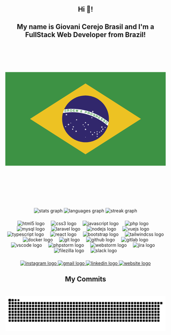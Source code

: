 <h2 align="center">Hi 👋!</h2>
<h2 align="center">My name is Giovani Cerejo Brasil and I'm a FullStack Web Developer from Brazil! <?xml version="1.0" ?><svg id="Layer_1" style="enable-background:new 0 0 512 512;" version="1.1" viewBox="0 0 512 512" xml:space="preserve" xmlns="http://www.w3.org/2000/svg" xmlns:xlink="http://www.w3.org/1999/xlink"><style type="text/css">
	.st0{fill:#3D9244;}
	.st1{fill:#EDC223;}
	.st2{fill:#31276C;}
	.st3{fill:#FFFFFF;}
	.st4{fill-rule:evenodd;clip-rule:evenodd;fill:#3D9244;}
</style><g id="XMLID_1_"><rect class="st0" height="298.7" id="XMLID_305_" width="512" y="106.7"/><polygon class="st1" id="XMLID_304_" points="78.9,256 256,369.1 433.1,256 256,142.9  "/><path class="st2" d="M330.7,256c0,41.2-33.5,74.7-74.7,74.7c-41.2,0-74.7-33.4-74.7-74.7   c0-41.2,33.4-74.7,74.7-74.7C297.2,181.3,330.7,214.8,330.7,256" id="XMLID_303_"/><path class="st3" d="M213.3,224c-8.7,0-17.3,0.6-25.6,1.8c-1.6,3.7-2.9,7.5-4,11.4c9.6-1.7,19.5-2.6,29.6-2.6   c43.8,0,83.7,16.5,113.9,43.6c1.2-3.8,2.1-7.8,2.7-11.8C298.4,240,257.7,224,213.3,224" id="XMLID_302_"/><path class="st4" d="M192.3,234.2c1.8-0.2,3-2,2.7-3.9c-0.2-1.9-1.9-3.4-3.6-3.1c-1.8,0.2-3,2-2.7,3.9   C189,233,190.6,234.4,192.3,234.2 M192.2,232.9c1-0.1,1.7-1.2,1.6-2.4c-0.2-1.2-1.1-2.1-2.1-2c-1,0.1-1.7,1.2-1.6,2.4   C190.2,232.1,191.1,233,192.2,232.9"/><path class="st4" d="M198.1,233.5l1.3-0.1l-0.2-2.6l2.8-0.2c1.2-0.1,2.2-1.2,2.1-2.4c-0.1-1.2-1.1-2.2-2.4-2.1l-4.1,0.3   L198.1,233.5z M199.2,229.5l2.7-0.2c0.5,0,0.9-0.5,0.8-1c0-0.5-0.5-0.9-1-0.8l-2.7,0.2L199.2,229.5z"/><path class="st0" d="M204.1,233.1c-0.1-1-0.2-3.3-1.7-3.1l-1.9,0.1c2.2-0.2,2.4,2.1,2.4,3.1" id="XMLID_297_"/><path class="st4" d="M207.1,233l3.4-0.1c1.7,0,3-1.4,3-3.1l0-1c0-1.7-1.4-3-3.1-3l-3.4,0.1L207.1,233z M208.4,231.6l1.9,0   c1.1,0,1.9-0.9,1.9-2l0-0.6c0-1.1-0.9-1.9-2-1.9l-1.9,0L208.4,231.6z"/><polygon class="st0" id="XMLID_294_" points="216.2,232.9 222.6,233.1 222.6,231.8 217.4,231.6 217.5,229.8 221.6,229.9    221.6,228.7 217.5,228.6 217.6,227.1 222.5,227.3 222.5,226 216.4,225.8  "/><polygon class="st0" id="XMLID_293_" points="225.2,233.3 226.4,233.4 226.8,228.5 227.8,233.5 228.9,233.6 230.8,228.9    230.3,233.7 231.6,233.8 232.2,226.7 230.4,226.6 228.6,231.3 227.6,226.3 225.8,226.2  "/><polygon class="st0" id="XMLID_292_" points="239.9,234.9 245.2,235.8 245.4,234.6 241.3,233.9 241.6,232.3 244.9,232.9    245.1,231.7 241.8,231.1 242,230 245.9,230.7 246.1,229.5 241,228.6  "/><path class="st4" d="M253.4,237.6l1.3,0.3l0.7-2.5l2.8,0.7c1.2,0.3,2.4-0.4,2.7-1.6c0.3-1.2-0.4-2.4-1.6-2.7l-3.9-1L253.4,237.6z    M255.7,234.1l2.7,0.7c0.5,0.1,1-0.2,1.1-0.7c0.1-0.5-0.2-1-0.7-1.1l-2.7-0.7L255.7,234.1z"/><path class="st4" d="M262.1,239.9l1.3,0.4l0.8-2.5l2.7,0.9c1.2,0.4,2.4-0.3,2.8-1.5c0.4-1.2-0.3-2.4-1.5-2.8l-3.9-1.2L262.1,239.9z    M264.6,236.5l2.6,0.8c0.5,0.2,1-0.1,1.2-0.6c0.2-0.5-0.1-1-0.6-1.2l-2.6-0.8L264.6,236.5z"/><path class="st0" d="M267.9,241.7c0.3-1,1-3.1-0.5-3.6l-1.8-0.6c2.1,0.7,1.5,2.8,1.1,3.8" id="XMLID_287_"/><path class="st4" d="M273.7,243.8c1.7,0.6,3.6-0.4,4.2-2.2c0.7-1.8-0.1-3.8-1.8-4.5c-1.7-0.6-3.6,0.4-4.2,2.2   C271.3,241.2,272.1,243.2,273.7,243.8 M274.2,242.6c1,0.4,2.1-0.3,2.5-1.4c0.4-1.2,0-2.4-1-2.8c-1-0.4-2.1,0.3-2.5,1.4   C272.8,241,273.2,242.2,274.2,242.6"/><path class="st4" d="M282.1,247.2c1.6,0.7,3.6-0.2,4.4-2c0.8-1.8,0.1-3.8-1.5-4.5c-1.6-0.7-3.6,0.2-4.4,2   C279.8,244.4,280.5,246.5,282.1,247.2 M282.6,246c0.9,0.4,2.1-0.2,2.6-1.3c0.5-1.1,0.1-2.4-0.8-2.8c-0.9-0.4-2.1,0.2-2.6,1.3   C281.3,244.3,281.7,245.6,282.6,246"/><polygon class="st0" id="XMLID_282_" points="284,244.1 286.5,245.2 286,246.1 283.6,245  "/><polygon class="st0" id="XMLID_281_" points="285.5,244.8 286.5,245.2 285,248.5 284.1,248.1  "/><path class="st4" d="M287.4,249.6l1.2,0.6l1.2-2.4l2.5,1.3c1.1,0.6,2.5,0.1,3-1c0.5-1.1,0.1-2.4-1-3l-3.6-1.8L287.4,249.6z    M290.4,246.6l2.5,1.2c0.5,0.2,1,0,1.2-0.4c0.2-0.5,0-1-0.4-1.2l-2.5-1.2L290.4,246.6z"/><path class="st0" d="M292.8,252.3c0.5-0.9,1.4-2.9,0.1-3.6l-1.7-0.9c2,1,1,3,0.5,3.9" id="XMLID_278_"/><polygon class="st0" id="XMLID_277_" points="295.5,253.7 301,256.8 301.7,255.7 297.2,253.1 298.1,251.5 301.6,253.5 302.2,252.5    298.7,250.5 299.4,249.2 303.6,251.6 304.3,250.5 299,247.5  "/><path class="st0" d="M305.8,257.1c-0.4,0.6,0,1.3,0.9,1.8c0.9,0.5,1.4,0.5,1.7,0.1c0.8-1.2-3.7-3-2.3-5.1   c1.2-1.8,3.2-0.4,4,0.1c0.8,0.5,2,1.8,1,3.2l-1.3-0.8c0.4-0.6,0-1.3-0.7-1.7c-0.6-0.4-1.2-0.6-1.6,0c-0.7,1,3.7,2.9,2.4,5   c-1,1.6-2.7,0.9-3.9,0.1c-1-0.6-2.5-2.1-1.5-3.6L305.8,257.1z" id="XMLID_276_"/><path class="st0" d="M313.5,262.2c-0.4,0.6-0.1,1.3,0.8,1.9c0.8,0.6,1.4,0.6,1.7,0.2c0.8-1.2-3.6-3.2-2.1-5.2   c1.3-1.8,3.3-0.2,4,0.3c0.7,0.5,1.9,1.9,0.9,3.3l-1.3-0.9c0.4-0.6,0-1.3-0.6-1.7c-0.6-0.5-1.2-0.7-1.6-0.1   c-0.7,0.9,3.6,3.1,2.1,5.1c-1.1,1.5-2.8,0.7-3.9,0c-0.9-0.7-2.3-2.2-1.3-3.7L313.5,262.2z" id="XMLID_275_"/><path class="st4" d="M320.7,270.4c1.4,1.1,3.5,0.7,4.7-0.8c1.2-1.5,1.1-3.7-0.3-4.8c-1.4-1.1-3.5-0.8-4.7,0.8   C319.2,267.1,319.3,269.3,320.7,270.4 M321.5,269.3c0.8,0.6,2.1,0.4,2.9-0.6c0.8-1,0.7-2.3-0.1-2.9c-0.8-0.6-2.1-0.4-2.9,0.6   C320.7,267.4,320.7,268.7,321.5,269.3"/><polygon class="st3" id="XMLID_272_" points="195.1,239.4 194.1,242.4 195.6,242.9  "/><polygon class="st3" id="XMLID_271_" points="195.1,239.4 196,242.4 194.5,242.9  "/><polygon class="st3" id="XMLID_270_" points="198.1,241.6 194.9,241.6 194.9,243.2  "/><polygon class="st3" id="XMLID_269_" points="198.1,241.6 195.5,243.5 194.6,242.2  "/><polygon class="st3" id="XMLID_268_" points="192,241.6 194.6,243.5 195.5,242.2  "/><polygon class="st3" id="XMLID_267_" points="192,241.6 195.2,241.6 195.2,243.2  "/><polygon class="st3" id="XMLID_266_" points="196.9,245.2 195.9,242.1 194.4,242.6  "/><polygon class="st3" id="XMLID_265_" points="196.9,245.2 194.3,243.3 195.3,242  "/><polygon class="st3" id="XMLID_264_" points="193.2,245.2 195.8,243.3 194.8,242  "/><polygon class="st3" id="XMLID_263_" points="193.2,245.2 194.2,242.1 195.7,242.6  "/><polygon class="st3" id="XMLID_262_" points="201.7,270.8 200.7,273.8 202.2,274.3  "/><polygon class="st3" id="XMLID_261_" points="201.7,270.8 202.6,273.8 201.1,274.3  "/><polygon class="st3" id="XMLID_260_" points="204.7,273 201.5,273 201.5,274.6  "/><polygon class="st3" id="XMLID_259_" points="204.7,273 202.1,274.9 201.2,273.6  "/><polygon class="st3" id="XMLID_258_" points="198.6,273 201.2,274.9 202.1,273.6  "/><polygon class="st3" id="XMLID_257_" points="198.6,273 201.8,273 201.8,274.6  "/><polygon class="st3" id="XMLID_256_" points="203.5,276.6 202.5,273.5 201,274  "/><polygon class="st3" id="XMLID_255_" points="203.5,276.6 200.9,274.7 201.9,273.4  "/><polygon class="st3" id="XMLID_254_" points="199.8,276.6 202.4,274.7 201.4,273.4  "/><polygon class="st3" id="XMLID_253_" points="199.8,276.6 200.8,273.5 202.3,274  "/><polygon class="st3" id="XMLID_252_" points="192.5,278.5 191.9,280.6 192.9,280.9  "/><polygon class="st3" id="XMLID_251_" points="192.5,278.5 193.2,280.6 192.2,280.9  "/><polygon class="st3" id="XMLID_250_" points="194.5,280 192.4,280 192.4,281.1  "/><polygon class="st3" id="XMLID_249_" points="194.5,280 192.8,281.3 192.2,280.4  "/><polygon class="st3" id="XMLID_248_" points="190.5,280 192.2,281.3 192.8,280.4  "/><polygon class="st3" id="XMLID_247_" points="190.5,280 192.6,280 192.6,281.1  "/><polygon class="st3" id="XMLID_246_" points="193.8,282.4 193.1,280.4 192.1,280.7  "/><polygon class="st3" id="XMLID_245_" points="193.8,282.4 192,281.1 192.7,280.3  "/><polygon class="st3" id="XMLID_244_" points="191.3,282.4 193,281.1 192.4,280.3  "/><polygon class="st3" id="XMLID_243_" points="191.3,282.4 191.9,280.4 192.9,280.7  "/><polygon class="st3" id="XMLID_242_" points="209,267.9 208.5,269.3 209.2,269.6  "/><polygon class="st3" id="XMLID_241_" points="209,267.9 209.4,269.3 208.7,269.6  "/><polygon class="st3" id="XMLID_240_" points="210.4,268.9 208.9,268.9 208.9,269.7  "/><polygon class="st3" id="XMLID_239_" points="210.4,268.9 209.2,269.8 208.7,269.2  "/><polygon class="st3" id="XMLID_238_" points="207.5,268.9 208.7,269.8 209.2,269.2  "/><polygon class="st3" id="XMLID_237_" points="207.5,268.9 209,268.9 209,269.7  "/><polygon class="st3" id="XMLID_236_" points="209.9,270.6 209.4,269.2 208.7,269.4  "/><polygon class="st3" id="XMLID_235_" points="209.9,270.6 208.6,269.7 209.1,269.1  "/><polygon class="st3" id="XMLID_234_" points="208.1,270.6 209.3,269.7 208.9,269.1  "/><polygon class="st3" id="XMLID_233_" points="208.1,270.6 208.5,269.2 209.3,269.4  "/><polygon class="st3" id="XMLID_232_" points="217.2,278.7 216.4,281.3 217.6,281.7  "/><polygon class="st3" id="XMLID_231_" points="217.2,278.7 218,281.3 216.8,281.7  "/><polygon class="st3" id="XMLID_230_" points="219.7,280.6 217.1,280.6 217.1,281.9  "/><polygon class="st3" id="XMLID_229_" points="219.7,280.6 217.6,282.1 216.8,281.1  "/><polygon class="st3" id="XMLID_228_" points="214.7,280.6 216.8,282.1 217.6,281.1  "/><polygon class="st3" id="XMLID_227_" points="214.7,280.6 217.3,280.6 217.3,281.9  "/><polygon class="st3" id="XMLID_226_" points="218.8,283.5 217.9,281 216.7,281.4  "/><polygon class="st3" id="XMLID_225_" points="218.8,283.5 216.6,282 217.4,280.9  "/><polygon class="st3" id="XMLID_224_" points="215.6,283.5 217.8,282 217,280.9  "/><polygon class="st3" id="XMLID_223_" points="215.6,283.5 216.5,281 217.7,281.4  "/><polygon class="st3" id="XMLID_222_" points="215,286.1 214.1,288.7 215.4,289.1  "/><polygon class="st3" id="XMLID_221_" points="215,286.1 215.8,288.7 214.5,289.1  "/><polygon class="st3" id="XMLID_220_" points="217.5,288 214.8,288 214.8,289.3  "/><polygon class="st3" id="XMLID_219_" points="217.5,288 215.3,289.6 214.6,288.5  "/><polygon class="st3" id="XMLID_218_" points="212.4,288 214.6,289.6 215.4,288.5  "/><polygon class="st3" id="XMLID_217_" points="212.4,288 215.1,288 215.1,289.3  "/><polygon class="st3" id="XMLID_216_" points="216.5,291 215.7,288.4 214.4,288.8  "/><polygon class="st3" id="XMLID_215_" points="216.5,291 214.4,289.4 215.2,288.3  "/><polygon class="st3" id="XMLID_214_" points="213.4,291 215.6,289.4 214.8,288.3  "/><polygon class="st3" id="XMLID_213_" points="213.4,291 214.2,288.4 215.5,288.8  "/><polygon class="st3" id="XMLID_212_" points="279.2,229.6 278.2,232.7 279.7,233.2  "/><polygon class="st3" id="XMLID_211_" points="279.2,229.6 280.2,232.7 278.6,233.2  "/><polygon class="st3" id="XMLID_210_" points="282.2,231.8 279,231.8 279,233.4  "/><polygon class="st3" id="XMLID_209_" points="282.2,231.8 279.6,233.7 278.7,232.4  "/><polygon class="st3" id="XMLID_208_" points="276.1,231.8 278.7,233.7 279.7,232.4  "/><polygon class="st3" id="XMLID_207_" points="276.1,231.8 279.3,231.8 279.3,233.4  "/><polygon class="st3" id="XMLID_206_" points="281,235.4 280.1,232.4 278.5,232.9  "/><polygon class="st3" id="XMLID_205_" points="281,235.4 278.5,233.5 279.4,232.2  "/><polygon class="st3" id="XMLID_204_" points="277.3,235.4 279.9,233.5 278.9,232.2  "/><polygon class="st3" id="XMLID_203_" points="277.3,235.4 278.3,232.4 279.8,232.9  "/><polygon class="st3" id="XMLID_202_" points="308.3,279 307.3,282.1 308.9,282.5  "/><polygon class="st3" id="XMLID_201_" points="308.3,279 309.3,282.1 307.8,282.5  "/><polygon class="st3" id="XMLID_200_" points="311.4,281.2 308.2,281.2 308.2,282.8  "/><polygon class="st3" id="XMLID_199_" points="311.4,281.2 308.8,283.1 307.8,281.8  "/><polygon class="st3" id="XMLID_198_" points="305.3,281.2 307.9,283.1 308.8,281.8  "/><polygon class="st3" id="XMLID_197_" points="305.3,281.2 308.5,281.2 308.5,282.8  "/><polygon class="st3" id="XMLID_196_" points="310.2,284.8 309.2,281.8 307.7,282.2  "/><polygon class="st3" id="XMLID_195_" points="310.2,284.8 307.6,282.9 308.6,281.6  "/><polygon class="st3" id="XMLID_194_" points="306.4,284.8 309,282.9 308.1,281.6  "/><polygon class="st3" id="XMLID_193_" points="306.4,284.8 307.4,281.8 308.9,282.2  "/><polygon class="st3" id="XMLID_192_" points="318.7,280.8 318,282.8 319,283.1  "/><polygon class="st3" id="XMLID_191_" points="318.7,280.8 319.3,282.8 318.3,283.1  "/><polygon class="st3" id="XMLID_190_" points="320.7,282.3 318.6,282.3 318.6,283.3  "/><polygon class="st3" id="XMLID_189_" points="320.7,282.3 319,283.5 318.4,282.7  "/><polygon class="st3" id="XMLID_188_" points="316.6,282.3 318.4,283.5 319,282.7  "/><polygon class="st3" id="XMLID_187_" points="316.6,282.3 318.8,282.3 318.8,283.3  "/><polygon class="st3" id="XMLID_186_" points="319.9,284.6 319.3,282.6 318.3,282.9  "/><polygon class="st3" id="XMLID_185_" points="319.9,284.6 318.2,283.4 318.8,282.5  "/><polygon class="st3" id="XMLID_184_" points="317.4,284.6 319.1,283.4 318.5,282.5  "/><polygon class="st3" id="XMLID_183_" points="317.4,284.6 318.1,282.6 319.1,282.9  "/><polygon class="st3" id="XMLID_182_" points="311.4,286.1 310.5,288.7 311.8,289.1  "/><polygon class="st3" id="XMLID_181_" points="311.4,286.1 312.2,288.7 310.9,289.1  "/><polygon class="st3" id="XMLID_180_" points="313.9,288 311.2,288 311.2,289.3  "/><polygon class="st3" id="XMLID_179_" points="313.9,288 311.7,289.6 311,288.5  "/><polygon class="st3" id="XMLID_178_" points="308.8,288 311,289.6 311.8,288.5  "/><polygon class="st3" id="XMLID_177_" points="308.8,288 311.5,288 311.5,289.3  "/><polygon class="st3" id="XMLID_176_" points="312.9,291 312.1,288.4 310.8,288.8  "/><polygon class="st3" id="XMLID_175_" points="312.9,291 310.8,289.4 311.6,288.3  "/><polygon class="st3" id="XMLID_174_" points="309.8,291 312,289.4 311.2,288.3  "/><polygon class="st3" id="XMLID_173_" points="309.8,291 310.6,288.4 311.9,288.8  "/><polygon class="st3" id="XMLID_172_" points="293.4,301.8 292.6,304.3 293.8,304.7  "/><polygon class="st3" id="XMLID_171_" points="293.4,301.8 294.2,304.3 292.9,304.7  "/><polygon class="st3" id="XMLID_170_" points="295.9,303.6 293.3,303.6 293.3,305  "/><polygon class="st3" id="XMLID_169_" points="295.9,303.6 293.8,305.2 293,304.1  "/><polygon class="st3" id="XMLID_168_" points="290.9,303.6 293,305.2 293.8,304.1  "/><polygon class="st3" id="XMLID_167_" points="290.9,303.6 293.5,303.6 293.5,305  "/><polygon class="st3" id="XMLID_166_" points="295,306.6 294.1,304.1 292.9,304.5  "/><polygon class="st3" id="XMLID_165_" points="295,306.6 292.8,305 293.6,304  "/><polygon class="st3" id="XMLID_164_" points="291.8,306.6 294,305 293.2,304  "/><polygon class="st3" id="XMLID_163_" points="291.8,306.6 292.6,304.1 293.9,304.5  "/><polygon class="st3" id="XMLID_162_" points="293.3,309.8 292.6,311.9 293.6,312.2  "/><polygon class="st3" id="XMLID_161_" points="293.3,309.8 293.9,311.9 292.9,312.2  "/><polygon class="st3" id="XMLID_160_" points="295.3,311.3 293.2,311.3 293.2,312.4  "/><polygon class="st3" id="XMLID_159_" points="295.3,311.3 293.6,312.6 293,311.7  "/><polygon class="st3" id="XMLID_158_" points="291.3,311.3 293,312.6 293.6,311.7  "/><polygon class="st3" id="XMLID_157_" points="291.3,311.3 293.4,311.3 293.4,312.4  "/><polygon class="st3" id="XMLID_156_" points="294.5,313.7 293.9,311.7 292.9,312  "/><polygon class="st3" id="XMLID_155_" points="294.5,313.7 292.8,312.4 293.4,311.6  "/><polygon class="st3" id="XMLID_154_" points="292,313.7 293.8,312.4 293.1,311.6  "/><polygon class="st3" id="XMLID_153_" points="292,313.7 292.7,311.7 293.7,312  "/><polygon class="st3" id="XMLID_152_" points="300.8,296.4 300.1,298.5 301.2,298.8  "/><polygon class="st3" id="XMLID_151_" points="300.8,296.4 301.5,298.5 300.4,298.8  "/><polygon class="st3" id="XMLID_150_" points="302.8,297.9 300.7,297.9 300.7,299  "/><polygon class="st3" id="XMLID_149_" points="302.8,297.9 301.1,299.2 300.5,298.3  "/><polygon class="st3" id="XMLID_148_" points="298.8,297.9 300.5,299.2 301.1,298.3  "/><polygon class="st3" id="XMLID_147_" points="298.8,297.9 300.9,297.9 300.9,299  "/><polygon class="st3" id="XMLID_146_" points="302.1,300.3 301.4,298.3 300.4,298.6  "/><polygon class="st3" id="XMLID_145_" points="302.1,300.3 300.3,299 301,298.2  "/><polygon class="st3" id="XMLID_144_" points="299.6,300.3 301.3,299 300.6,298.2  "/><polygon class="st3" id="XMLID_143_" points="299.6,300.3 300.2,298.3 301.2,298.6  "/><polygon class="st3" id="XMLID_142_" points="306.8,292.1 306,294.7 307.2,295.1  "/><polygon class="st3" id="XMLID_141_" points="306.8,292.1 307.6,294.7 306.4,295.1  "/><polygon class="st3" id="XMLID_140_" points="309.3,294 306.7,294 306.7,295.3  "/><polygon class="st3" id="XMLID_139_" points="309.3,294 307.2,295.5 306.4,294.5  "/><polygon class="st3" id="XMLID_138_" points="304.3,294 306.4,295.5 307.2,294.5  "/><polygon class="st3" id="XMLID_137_" points="304.3,294 306.9,294 306.9,295.3  "/><polygon class="st3" id="XMLID_136_" points="308.4,296.9 307.5,294.4 306.3,294.8  "/><polygon class="st3" id="XMLID_135_" points="308.4,296.9 306.2,295.4 307,294.3  "/><polygon class="st3" id="XMLID_134_" points="305.2,296.9 307.4,295.4 306.6,294.3  "/><polygon class="st3" id="XMLID_133_" points="305.2,296.9 306.1,294.4 307.3,294.8  "/><polygon class="st3" id="XMLID_132_" points="293.1,295 292.4,297 293.4,297.4  "/><polygon class="st3" id="XMLID_131_" points="293.1,295 293.7,297 292.7,297.4  "/><polygon class="st3" id="XMLID_130_" points="295.1,296.5 293,296.5 293,297.5  "/><polygon class="st3" id="XMLID_129_" points="295.1,296.5 293.4,297.7 292.8,296.9  "/><polygon class="st3" id="XMLID_128_" points="291.1,296.5 292.8,297.7 293.4,296.9  "/><polygon class="st3" id="XMLID_127_" points="291.1,296.5 293.2,296.5 293.2,297.5  "/><polygon class="st3" id="XMLID_126_" points="294.3,298.9 293.7,296.8 292.7,297.1  "/><polygon class="st3" id="XMLID_125_" points="294.3,298.9 292.6,297.6 293.2,296.8  "/><polygon class="st3" id="XMLID_124_" points="291.8,298.9 293.6,297.6 292.9,296.8  "/><polygon class="st3" id="XMLID_123_" points="291.8,298.9 292.5,296.8 293.5,297.1  "/><polygon class="st3" id="XMLID_122_" points="227.6,256.4 226.7,258.9 228,259.3  "/><polygon class="st3" id="XMLID_121_" points="227.6,256.4 228.4,258.9 227.1,259.3  "/><polygon class="st3" id="XMLID_120_" points="230.1,258.2 227.4,258.2 227.4,259.5  "/><polygon class="st3" id="XMLID_119_" points="230.1,258.2 227.9,259.8 227.2,258.7  "/><polygon class="st3" id="XMLID_118_" points="225,258.2 227.2,259.8 228,258.7  "/><polygon class="st3" id="XMLID_117_" points="225,258.2 227.7,258.2 227.7,259.5  "/><polygon class="st3" id="XMLID_116_" points="229.1,261.2 228.3,258.7 227,259.1  "/><polygon class="st3" id="XMLID_115_" points="229.1,261.2 227,259.6 227.8,258.5  "/><polygon class="st3" id="XMLID_114_" points="226,261.2 228.1,259.6 227.4,258.5  "/><polygon class="st3" id="XMLID_113_" points="226,261.2 226.8,258.7 228.1,259.1  "/><polygon class="st3" id="XMLID_112_" points="276.3,250.1 275.7,252.1 276.7,252.5  "/><polygon class="st3" id="XMLID_111_" points="276.3,250.1 277,252.1 276,252.5  "/><polygon class="st3" id="XMLID_110_" points="278.3,251.6 276.2,251.6 276.2,252.6  "/><polygon class="st3" id="XMLID_109_" points="278.3,251.6 276.6,252.8 276,252  "/><polygon class="st3" id="XMLID_108_" points="274.3,251.6 276,252.8 276.6,252  "/><polygon class="st3" id="XMLID_107_" points="274.3,251.6 276.4,251.6 276.4,252.6  "/><polygon class="st3" id="XMLID_106_" points="277.6,254 276.9,251.9 275.9,252.3  "/><polygon class="st3" id="XMLID_105_" points="277.6,254 275.8,252.7 276.5,251.8  "/><polygon class="st3" id="XMLID_104_" points="275.1,254 276.8,252.7 276.2,251.8  "/><polygon class="st3" id="XMLID_103_" points="275.1,254 275.7,251.9 276.7,252.3  "/><polygon class="st3" id="XMLID_102_" points="256,286.3 255,289.4 256.5,289.9  "/><polygon class="st3" id="XMLID_101_" points="256,286.3 257,289.4 255.5,289.9  "/><polygon class="st3" id="XMLID_100_" points="259,288.5 255.8,288.5 255.8,290.1  "/><polygon class="st3" id="XMLID_99_" points="259,288.5 256.5,290.4 255.5,289.1  "/><polygon class="st3" id="XMLID_98_" points="253,288.5 255.5,290.4 256.5,289.1  "/><polygon class="st3" id="XMLID_97_" points="253,288.5 256.2,288.5 256.2,290.1  "/><polygon class="st3" id="XMLID_96_" points="257.9,292.1 256.9,289.1 255.4,289.6  "/><polygon class="st3" id="XMLID_95_" points="257.9,292.1 255.3,290.2 256.2,288.9  "/><polygon class="st3" id="XMLID_94_" points="254.1,292.1 256.7,290.2 255.8,288.9  "/><polygon class="st3" id="XMLID_93_" points="254.1,292.1 255.1,289.1 256.6,289.6  "/><polygon class="st3" id="XMLID_92_" points="264.6,272 263.8,274.5 265.1,275  "/><polygon class="st3" id="XMLID_91_" points="264.6,272 265.5,274.5 264.2,275  "/><polygon class="st3" id="XMLID_90_" points="267.2,273.9 264.5,273.9 264.5,275.2  "/><polygon class="st3" id="XMLID_89_" points="267.2,273.9 265,275.4 264.2,274.3  "/><polygon class="st3" id="XMLID_88_" points="262.1,273.9 264.3,275.4 265,274.3  "/><polygon class="st3" id="XMLID_87_" points="262.1,273.9 264.8,273.9 264.8,275.2  "/><polygon class="st3" id="XMLID_86_" points="266.2,276.8 265.4,274.3 264.1,274.7  "/><polygon class="st3" id="XMLID_85_" points="266.2,276.8 264,275.3 264.8,274.2  "/><polygon class="st3" id="XMLID_84_" points="263.1,276.8 265.2,275.3 264.4,274.2  "/><polygon class="st3" id="XMLID_83_" points="263.1,276.8 263.9,274.3 265.2,274.7  "/><polygon class="st3" id="XMLID_82_" points="256,265.3 255.2,267.9 256.4,268.3  "/><polygon class="st3" id="XMLID_81_" points="256,265.3 256.8,267.9 255.6,268.3  "/><polygon class="st3" id="XMLID_80_" points="258.5,267.2 255.9,267.2 255.9,268.5  "/><polygon class="st3" id="XMLID_79_" points="258.5,267.2 256.4,268.7 255.6,267.6  "/><polygon class="st3" id="XMLID_78_" points="253.5,267.2 255.6,268.7 256.4,267.6  "/><polygon class="st3" id="XMLID_77_" points="253.5,267.2 256.1,267.2 256.1,268.5  "/><polygon class="st3" id="XMLID_76_" points="257.6,270.1 256.7,267.6 255.5,268  "/><polygon class="st3" id="XMLID_75_" points="257.6,270.1 255.4,268.6 256.2,267.5  "/><polygon class="st3" id="XMLID_74_" points="254.4,270.1 256.6,268.6 255.8,267.5  "/><polygon class="st3" id="XMLID_73_" points="254.4,270.1 255.3,267.6 256.5,268  "/><polygon class="st3" id="XMLID_72_" points="248.5,272.6 247.8,274.6 248.8,274.9  "/><polygon class="st3" id="XMLID_71_" points="248.5,272.6 249.1,274.6 248.1,274.9  "/><polygon class="st3" id="XMLID_70_" points="250.5,274 248.4,274 248.4,275.1  "/><polygon class="st3" id="XMLID_69_" points="250.5,274 248.8,275.3 248.2,274.4  "/><polygon class="st3" id="XMLID_68_" points="246.5,274 248.2,275.3 248.8,274.4  "/><polygon class="st3" id="XMLID_67_" points="246.5,274 248.6,274 248.6,275.1  "/><polygon class="st3" id="XMLID_66_" points="249.7,276.4 249.1,274.4 248.1,274.7  "/><polygon class="st3" id="XMLID_65_" points="249.7,276.4 248,275.2 248.6,274.3  "/><polygon class="st3" id="XMLID_64_" points="247.2,276.4 249,275.2 248.3,274.3  "/><polygon class="st3" id="XMLID_63_" points="247.2,276.4 247.9,274.4 248.9,274.7  "/><polygon class="st3" id="XMLID_62_" points="252.2,278.3 251.8,279.8 252.5,280  "/><polygon class="st3" id="XMLID_61_" points="252.2,278.3 252.7,279.8 252,280  "/><polygon class="st3" id="XMLID_60_" points="253.7,279.4 252.2,279.4 252.2,280.2  "/><polygon class="st3" id="XMLID_59_" points="253.7,279.4 252.5,280.3 252,279.7  "/><polygon class="st3" id="XMLID_58_" points="250.8,279.4 252,280.3 252.5,279.7  "/><polygon class="st3" id="XMLID_57_" points="250.8,279.4 252.3,279.4 252.3,280.2  "/><polygon class="st3" id="XMLID_56_" points="253.1,281.1 252.7,279.6 251.9,279.9  "/><polygon class="st3" id="XMLID_55_" points="253.1,281.1 251.9,280.2 252.4,279.6  "/><polygon class="st3" id="XMLID_54_" points="251.3,281.1 252.6,280.2 252.1,279.6  "/><polygon class="st3" id="XMLID_53_" points="251.3,281.1 251.8,279.6 252.5,279.9  "/><polygon class="st3" id="XMLID_52_" points="278.4,303.6 277.5,306.2 278.8,306.6  "/><polygon class="st3" id="XMLID_51_" points="278.4,303.6 279.2,306.2 277.9,306.6  "/><polygon class="st3" id="XMLID_50_" points="280.9,305.4 278.2,305.4 278.2,306.8  "/><polygon class="st3" id="XMLID_49_" points="280.9,305.4 278.7,307 277.9,305.9  "/><polygon class="st3" id="XMLID_48_" points="275.8,305.4 278,307 278.8,305.9  "/><polygon class="st3" id="XMLID_47_" points="275.8,305.4 278.5,305.4 278.5,306.8  "/><polygon class="st3" id="XMLID_46_" points="279.9,308.4 279.1,305.9 277.8,306.3  "/><polygon class="st3" id="XMLID_45_" points="279.9,308.4 277.8,306.9 278.5,305.8  "/><polygon class="st3" id="XMLID_44_" points="276.8,308.4 278.9,306.9 278.2,305.8  "/><polygon class="st3" id="XMLID_43_" points="276.8,308.4 277.6,305.9 278.9,306.3  "/><polygon class="st3" id="XMLID_42_" points="284.7,297.5 284.1,299.6 285.1,299.9  "/><polygon class="st3" id="XMLID_41_" points="284.7,297.5 285.4,299.6 284.4,299.9  "/><polygon class="st3" id="XMLID_40_" points="286.8,299 284.6,299 284.6,300.1  "/><polygon class="st3" id="XMLID_39_" points="286.8,299 285.1,300.3 284.4,299.4  "/><polygon class="st3" id="XMLID_38_" points="282.7,299 284.4,300.3 285.1,299.4  "/><polygon class="st3" id="XMLID_37_" points="282.7,299 284.9,299 284.9,300.1  "/><polygon class="st3" id="XMLID_36_" points="286,301.4 285.3,299.4 284.3,299.7  "/><polygon class="st3" id="XMLID_35_" points="286,301.4 284.3,300.2 284.9,299.3  "/><polygon class="st3" id="XMLID_34_" points="283.5,301.4 285.2,300.2 284.6,299.3  "/><polygon class="st3" id="XMLID_33_" points="283.5,301.4 284.2,299.4 285.2,299.7  "/><polygon class="st3" id="XMLID_32_" points="272.5,295.7 271.8,297.7 272.8,298.1  "/><polygon class="st3" id="XMLID_31_" points="272.5,295.7 273.1,297.7 272.1,298.1  "/><polygon class="st3" id="XMLID_30_" points="274.5,297.2 272.4,297.2 272.4,298.3  "/><polygon class="st3" id="XMLID_29_" points="274.5,297.2 272.8,298.4 272.1,297.6  "/><polygon class="st3" id="XMLID_28_" points="270.4,297.2 272.2,298.4 272.8,297.6  "/><polygon class="st3" id="XMLID_27_" points="270.4,297.2 272.6,297.2 272.6,298.3  "/><polygon class="st3" id="XMLID_26_" points="273.7,299.6 273.1,297.5 272,297.9  "/><polygon class="st3" id="XMLID_25_" points="273.7,299.6 272,298.3 272.6,297.5  "/><polygon class="st3" id="XMLID_24_" points="271.2,299.6 272.9,298.3 272.3,297.5  "/><polygon class="st3" id="XMLID_23_" points="271.2,299.6 271.9,297.5 272.9,297.9  "/><polygon class="st3" id="XMLID_22_" points="226,292.4 225.1,295.4 226.6,296  "/><polygon class="st3" id="XMLID_21_" points="226,292.4 227,295.4 225.5,296  "/><polygon class="st3" id="XMLID_20_" points="229.1,294.6 225.9,294.6 225.9,296.2  "/><polygon class="st3" id="XMLID_19_" points="229.1,294.6 226.5,296.5 225.6,295.2  "/><polygon class="st3" id="XMLID_18_" points="223,294.6 225.6,296.5 226.5,295.2  "/><polygon class="st3" id="XMLID_17_" points="223,294.6 226.2,294.6 226.2,296.2  "/><polygon class="st3" id="XMLID_16_" points="227.9,298.2 226.9,295.2 225.4,295.7  "/><polygon class="st3" id="XMLID_15_" points="227.9,298.2 225.3,296.3 226.3,295  "/><polygon class="st3" id="XMLID_14_" points="224.1,298.2 226.7,296.3 225.8,295  "/><polygon class="st3" id="XMLID_13_" points="224.1,298.2 225.1,295.2 226.7,295.7  "/><polygon class="st3" id="XMLID_12_" points="256,313.3 255.7,314.4 256.2,314.5  "/><polygon class="st3" id="XMLID_11_" points="256,313.3 256.3,314.4 255.8,314.5  "/><polygon class="st3" id="XMLID_10_" points="257,314.1 255.9,314.1 255.9,314.6  "/><polygon class="st3" id="XMLID_9_" points="257,314.1 256.2,314.7 255.8,314.3  "/><polygon class="st3" id="XMLID_8_" points="255,314.1 255.9,314.7 256.2,314.3  "/><polygon class="st3" id="XMLID_7_" points="255,314.1 256.1,314.1 256.1,314.6  "/><polygon class="st3" id="XMLID_6_" points="256.6,315.3 256.3,314.3 255.8,314.4  "/><polygon class="st3" id="XMLID_5_" points="256.6,315.3 255.8,314.6 256.1,314.2  "/><polygon class="st3" id="XMLID_4_" points="255.4,315.3 256.2,314.6 255.9,314.2  "/><polygon class="st3" id="XMLID_3_" points="255.4,315.3 255.7,314.3 256.2,314.4  "/></g></svg></h2>

###

<div align="center">
  <img src="https://github-readme-stats.vercel.app/api?username=giovanicerejobrasil&hide_title=false&hide_rank=false&show_icons=true&include_all_commits=true&count_private=true&disable_animations=false&theme=radical&locale=pt-br&hide_border=true" height="195" alt="stats graph"  />
  <img src="https://github-readme-stats.vercel.app/api/top-langs?username=giovanicerejobrasil&locale=pt-br&hide_title=false&layout=compact&langs_count=6&theme=radical&hide_border=true" height="195" alt="languages graph"  />
  <img src="https://streak-stats.demolab.com?user=giovanicerejobrasil&locale=pt-br&mode=weekly&theme=radical&hide_border=true&border_radius=5&date_format=j%20M%5B%20Y%5D" height="195" alt="streak graph"  />
</div>

###

<div align="center">
  <img src="https://cdn.jsdelivr.net/gh/devicons/devicon/icons/html5/html5-original.svg" height="30" alt="html5 logo"  />
  <img width="12" />
  <img src="https://cdn.jsdelivr.net/gh/devicons/devicon/icons/css3/css3-original.svg" height="30" alt="css3 logo"  />
  <img width="12" />
  <img src="https://cdn.jsdelivr.net/gh/devicons/devicon/icons/javascript/javascript-original.svg" height="30" alt="javascript logo"  />
  <img width="12" />
  <img src="https://cdn.jsdelivr.net/gh/devicons/devicon/icons/php/php-original.svg" height="30" alt="php logo"  />
  <img width="12" />
  <img src="https://cdn.jsdelivr.net/gh/devicons/devicon/icons/mysql/mysql-original.svg" height="30" alt="mysql logo"  />
  <img width="12" />
  <img src="https://cdn.jsdelivr.net/gh/devicons/devicon/icons/laravel/laravel-plain.svg" height="30" alt="laravel logo"  />
  <img width="12" />
  <img src="https://cdn.jsdelivr.net/gh/devicons/devicon/icons/nodejs/nodejs-original.svg" height="30" alt="nodejs logo"  />
  <img width="12" />
  <img src="https://cdn.jsdelivr.net/gh/devicons/devicon/icons/vuejs/vuejs-original.svg" height="30" alt="vuejs logo"  />
  <img width="12" />
  <img src="https://cdn.jsdelivr.net/gh/devicons/devicon/icons/typescript/typescript-original.svg" height="30" alt="typescript logo"  />
  <img width="12" />
  <img src="https://cdn.jsdelivr.net/gh/devicons/devicon/icons/react/react-original.svg" height="30" alt="react logo"  />
  <img width="12" />
  <img src="https://cdn.jsdelivr.net/gh/devicons/devicon/icons/bootstrap/bootstrap-original.svg" height="30" alt="bootstrap logo"  />
  <img width="12" />
  <img src="https://cdn.jsdelivr.net/gh/devicons/devicon/icons/tailwindcss/tailwindcss-original-wordmark.svg" height="30" alt="tailwindcss logo"  />
  <img width="12" />
  <img src="https://cdn.jsdelivr.net/gh/devicons/devicon/icons/docker/docker-original.svg" height="30" alt="docker logo"  />
  <img width="12" />
  <img src="https://cdn.jsdelivr.net/gh/devicons/devicon/icons/git/git-original.svg" height="30" alt="git logo"  />
  <img width="12" />
  <img src="https://cdn.jsdelivr.net/gh/devicons/devicon/icons/github/github-original.svg" height="30" alt="github logo"  />
  <img width="12" />
  <img src="https://cdn.jsdelivr.net/gh/devicons/devicon/icons/gitlab/gitlab-original.svg" height="30" alt="gitlab logo"  />
  <img width="12" />
  <img src="https://cdn.jsdelivr.net/gh/devicons/devicon/icons/vscode/vscode-original.svg" height="30" alt="vscode logo"  />
  <img width="12" />
  <img src="https://cdn.jsdelivr.net/gh/devicons/devicon/icons/phpstorm/phpstorm-original.svg" height="30" alt="phpstorm logo"  />
  <img width="12" />
  <img src="https://cdn.jsdelivr.net/gh/devicons/devicon/icons/webstorm/webstorm-original.svg" height="30" alt="webstorm logo"  />
  <img width="12" />
  <img src="https://cdn.jsdelivr.net/gh/devicons/devicon/icons/jira/jira-original.svg" height="30" alt="jira logo"  />
  <img width="12" />
  <img src="https://cdn.jsdelivr.net/gh/devicons/devicon/icons/filezilla/filezilla-plain.svg" height="30" alt="filezilla logo"  />
  <img width="12" />
  <img src="https://cdn.jsdelivr.net/gh/devicons/devicon/icons/slack/slack-original.svg" height="30" alt="slack logo"  />
</div>

###

<div align="center">
  <a href="https://www.instagram.com/giovani_cerejo_brasil/" target="_blank">
    <img src="https://img.shields.io/static/v1?message=Instagram&logo=instagram&label=&color=E4405F&logoColor=white&labelColor=&style=for-the-badge" height="35" alt="instagram logo"  />
  </a>
  <a href="mailto:giovanicerejobrasil@gmail.com" target="_blank">
    <img src="https://img.shields.io/static/v1?message=Gmail&logo=gmail&label=&color=D14836&logoColor=white&labelColor=&style=for-the-badge" height="35" alt="gmail logo"  />
  </a>
  <a href="https://www.linkedin.com/in/giovani-brasil-bab352118/" target="_blank">
    <img src="https://img.shields.io/static/v1?message=LinkedIn&logo=linkedin&label=&color=0077B5&logoColor=white&labelColor=&style=for-the-badge" height="35" alt="linkedin logo"  />
  </a>
  <a href="#" target="_blank">
    <img src="https://img.shields.io/badge/website-000000?style=for-the-badge&logo=About.me&logoColor=white" height="35" alt="website logo" />
  </a>
</div>

###

<h2 align="center">My Commits</h2>

###

<br clear="both">

<img src="https://raw.githubusercontent.com/giovanicerejobrasil/giovanicerejobrasil/output/snake.svg" alt="Snake animation" />

###
